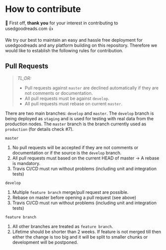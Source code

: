 # How to contribute
:rocket: First off, **thank you** for your interest in contributing to usedgoodreads.com :+1:

We try our best to maintain an easy and hassle free deployment for usedgoodreads and any platform building on this repository. Therefore we would like to establish the following rules for contribution.

## Pull Requests

> *TL;DR:*
> - Pull requests against `master` are declined automatically if they are not comments or documentation.
> - All pull requests must be against `develop`.
> - All pull requests must rebase on current `master`.

There are two main branches: `develop` and `master`. The `develop` branch is being deployed as `staging` and is used for testing with real data from the production nodes. The `master` branch is the branch currently used as `production` (for details check #7).

`master`
1. No pull requests will be accepted if they are not comments or documentation or if the source is the `develop` branch.
2. All pull requests must based on the current HEAD of master -> A rebase is mandatory.
3. Travis CI/CD must run without problems (including unit and integration tests)

`develop`
1. Multiple `feature branch` merge/pull request are possible.
2. Rebase on master before opening a pull request (see above)
3. Travis CI/CD must run without problems (including unit and integration tests)

`feature branch`
1. All other branches are treated as `feature branch`.
2. Lifetime should be shorter than 2 weeks. If feature is not merged till then either the change is too big and it will be split to smaller chunks or development will be postponed.
